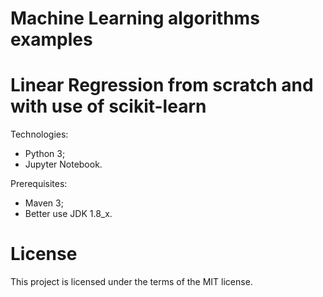 # Machine Learning algorithms examples
# Linear Regression from scratch and with use of scikit-learn

Technologies:
- Python 3;
- Jupyter Notebook.

Prerequisites:
- Maven 3;
- Better use JDK 1.8_x.

# License

This project is licensed under the terms of the MIT license.